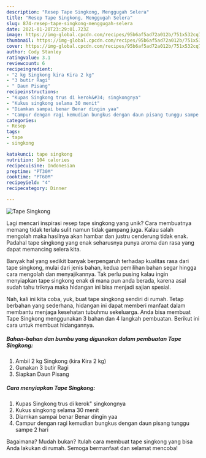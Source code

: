 ```yaml
---
description: "Resep Tape Singkong, Menggugah Selera"
title: "Resep Tape Singkong, Menggugah Selera"
slug: 874-resep-tape-singkong-menggugah-selera
date: 2021-01-20T23:29:01.723Z
image: https://img-global.cpcdn.com/recipes/95b6af5ad72a012b/751x532cq70/tape-singkong-foto-resep-utama.jpg
thumbnail: https://img-global.cpcdn.com/recipes/95b6af5ad72a012b/751x532cq70/tape-singkong-foto-resep-utama.jpg
cover: https://img-global.cpcdn.com/recipes/95b6af5ad72a012b/751x532cq70/tape-singkong-foto-resep-utama.jpg
author: Cody Stanley
ratingvalue: 3.1
reviewcount: 6
recipeingredient:
- "2 kg Singkong kira Kira 2 kg"
- "3 butir Ragi"
- " Daun Pisang"
recipeinstructions:
- "Kupas Singkong trus di kerok&#34; singkongnya"
- "Kukus singkong selama 30 menit"
- "Diamkan sampai benar Benar dingin yaa"
- "Campur dengan ragi kemudian bungkus dengan daun pisang tunggu sampe 2 hari"
categories:
- Resep
tags:
- tape
- singkong

katakunci: tape singkong 
nutrition: 104 calories
recipecuisine: Indonesian
preptime: "PT30M"
cooktime: "PT60M"
recipeyield: "4"
recipecategory: Dinner

---
```



![Tape Singkong](https://img-global.cpcdn.com/recipes/95b6af5ad72a012b/751x532cq70/tape-singkong-foto-resep-utama.jpg)

Lagi mencari inspirasi resep tape singkong yang unik? Cara membuatnya memang tidak terlalu sulit namun tidak gampang juga. Kalau salah mengolah maka hasilnya akan hambar dan justru cenderung tidak enak. Padahal tape singkong yang enak seharusnya punya aroma dan rasa yang dapat memancing selera kita.



Banyak hal yang sedikit banyak berpengaruh terhadap kualitas rasa dari tape singkong, mulai dari jenis bahan, kedua pemilihan bahan segar hingga cara mengolah dan menyajikannya. Tak perlu pusing kalau ingin menyiapkan tape singkong enak di mana pun anda berada, karena asal sudah tahu triknya maka hidangan ini bisa menjadi sajian spesial.


Nah, kali ini kita coba, yuk, buat tape singkong sendiri di rumah. Tetap berbahan yang sederhana, hidangan ini dapat memberi manfaat dalam membantu menjaga kesehatan tubuhmu sekeluarga. Anda bisa membuat Tape Singkong menggunakan 3 bahan dan 4 langkah pembuatan. Berikut ini cara untuk membuat hidangannya.

<!--inarticleads1-->

##### Bahan-bahan dan bumbu yang digunakan dalam pembuatan Tape Singkong:

1. Ambil 2 kg Singkong (kira Kira 2 kg)
1. Gunakan 3 butir Ragi
1. Siapkan  Daun Pisang




<!--inarticleads2-->

##### Cara menyiapkan Tape Singkong:

1. Kupas Singkong trus di kerok&#34; singkongnya
1. Kukus singkong selama 30 menit
1. Diamkan sampai benar Benar dingin yaa
1. Campur dengan ragi kemudian bungkus dengan daun pisang tunggu sampe 2 hari




Bagaimana? Mudah bukan? Itulah cara membuat tape singkong yang bisa Anda lakukan di rumah. Semoga bermanfaat dan selamat mencoba!
